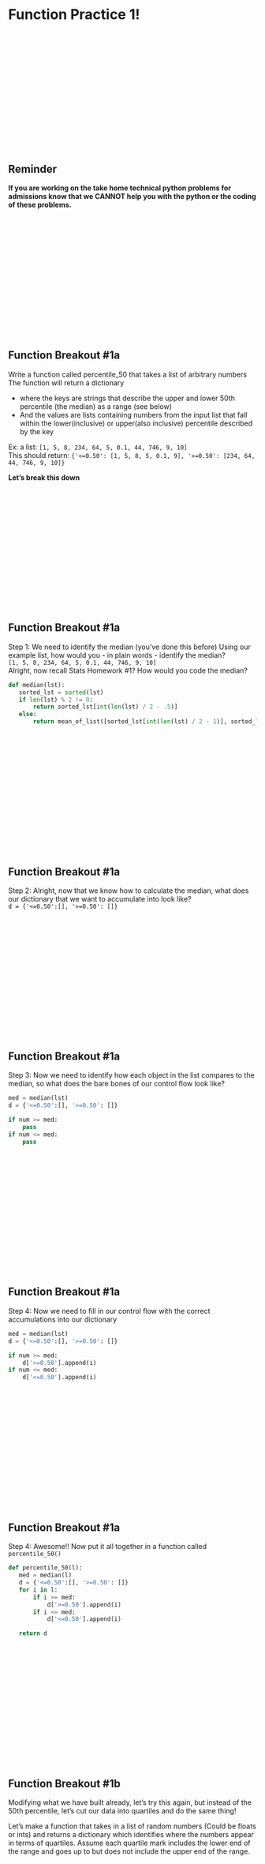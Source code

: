 <!-- https://docs.google.com/presentation/d/1roK02HmZNqd_f3rvJkY0upEesA61fiHHZZ9Xe3TkNFs/edit#slide=id.p -->

<!-- 1 -->
# Function Practice 1!

<br><br><br><br><br><br><br><br><br>
---------------------------------------------------------------
<!-- 2 -->
## Reminder

**If you are working on the take home technical python problems for admissions know that we CANNOT help you with the python or the coding of these problems.**


<br><br><br><br><br><br><br><br><br>
---------------------------------------------------------------
<!-- 3 -->
## Function Breakout #1a

Write a function called percentile_50 that takes a list of arbitrary numbers
The function will return a dictionary
* where the keys are strings that describe the upper and lower 50th percentile (the median) as a range (see below)
* And the values are lists containing numbers from the input list that fall within the lower(inclusive) or upper(also inclusive) percentile described by the key

Ex: a list: `[1, 5, 8, 234, 64, 5, 0.1, 44, 746, 9, 10]`<br>
This should return:
`{'<=0.50': [1, 5, 8, 5, 0.1, 9], '>=0.50': [234, 64, 44, 746, 9, 10]}`

**Let’s break this down**

<br><br><br><br><br><br><br><br><br>
---------------------------------------------------------------
<!-- 4 -->
## Function Breakout #1a

Step 1: We need to identify the median (you’ve done this before)
Using our example list, how would you - in plain words - identify the median?
<br>`[1, 5, 8, 234, 64, 5, 0.1, 44, 746, 9, 10]`<br>
Alright, now recall Stats Homework #1? How would you code the median?
```python
def median(lst):
   sorted_lst = sorted(lst)
   if len(lst) % 2 != 0:
       return sorted_lst[int(len(lst) / 2 - .5)]
   else:
       return mean_of_list([sorted_lst[int(len(lst) / 2 - 1)], sorted_lst[int(len(lst) / 2)]])
```

<br><br><br><br><br><br><br><br><br>
---------------------------------------------------------------
<!-- 5 -->
## Function Breakout #1a

Step 2: Alright, now that we know how to calculate the median, what does our dictionary that we want to accumulate into look like?
<br>`d = {'<=0.50':[], '>=0.50': []} `

<br><br><br><br><br><br><br><br><br>
---------------------------------------------------------------
<!-- 6 -->
## Function Breakout #1a

Step 3: Now we need to identify how each object in the list compares to the median, so what does the bare bones of our control flow look like?
```python
med = median(lst)
d = {'<=0.50':[], '>=0.50': []}

if num >= med:
    pass
if num <= med:
    pass
```


<br><br><br><br><br><br><br><br><br>
---------------------------------------------------------------
<!-- 7 -->
## Function Breakout #1a

Step 4: Now we need to fill in our control flow with the correct accumulations into our dictionary

```python
med = median(lst)
d = {'<=0.50':[], '>=0.50': []}

if num >= med:
    d['>=0.50'].append(i)
if num <= med:
    d['<=0.50'].append(i)
```

<br><br><br><br><br><br><br><br><br>
---------------------------------------------------------------
<!-- 8 -->
## Function Breakout #1a

Step 4: Awesome!! Now put it all together in a function called `percentile_50()`

```python
def percentile_50(l):
   med = median(l)
   d = {'<=0.50':[], '>=0.50': []}
   for i in l:
       if i >= med:
           d['>=0.50'].append(i)
       if i <= med:
           d['<=0.50'].append(i)

   return d
```

<br><br><br><br><br><br><br><br><br>
---------------------------------------------------------------
<!-- 9 -->
## Function Breakout #1b
Modifying what we have built already, let’s try this again, but instead of the 50th percentile, let’s cut our data into quartiles and do the same thing!

Let’s make a function that takes in a list of random numbers (Could be floats or ints) and returns a dictionary which identifies where the numbers appear in terms of quartiles. Assume each quartile mark includes the lower end of the range and goes up to but does not include the upper end of the range.



<br><br><br><br><br><br><br><br><br>
---------------------------------------------------------------
<!-- 10 -->
## Function Breakout #1b
Step 1: We need to identify the quartiles
Using our example list, how would you - in plain words - identify the quartiles?
`[1, 5, 8, 234, 64, 5, 0.1, 44, 746, 9, 10]`
Alright, now recall our median code and our code from breakout 1a? How can that be used to identify the quartiles?
```python
list_median = median(lst)
percentile_50_d = percentile_50(lst)
list_25th = median(percentile_50_d['<=0.50'])
list_75th = median(percentile_50_d['>=0.50'])
```


<br><br><br><br><br><br><br><br><br>
---------------------------------------------------------------
<!-- 11 -->
## Function Breakout #1b
Step 2: What does our dictionary look like that we need to accumulate into?

`d = {'<0.25':[], '<0.50': [], '<0.75':[], '<=1.0':[]}`

<br><br><br><br><br><br><br><br><br>
---------------------------------------------------------------
<!-- 12 -->
## Function Breakout #1b
Step 3: Now we need to identify how each object in the list compares to the median, so what does the bare bones of our control flow look like?
```python
d = {'<0.25':[], '<0.50': [], '<0.75':[], '<=1.0':[]}
if i < list_25th:
    pass
elif i < list_median:
    pass
elif i < list_75th:
    pass
else:
    pass
```

<br><br><br><br><br><br><br><br><br>
---------------------------------------------------------------
<!-- 13 -->
## Function Breakout #1b
Step 4: Fill in the control flow to accumulate into the correct conditions
```python
d = {'<0.25':[], '<0.50': [], '<0.75':[], '<=1.0':[]}
if i < list_25th:
    d['<0.25'].append(i)
elif i < list_median:
    d['<0.50'].append(i)
elif i < list_75th:
    d['<0.75'].append(i)
else:
    d['<=1.0'].append(i)
```

<br><br><br><br><br><br><br><br><br>
---------------------------------------------------------------
<!-- 14 -->
## Function Breakout #1b
Step 5: Now let’s put it all together in a function called `quartiles()`
```python
def quartiles(l):
   l_med = median(l)
   percentile_50_d = percentile_50(l)
   l_25 = median(percentile_50_d['<=0.50'])
   l_75 = median(percentile_50_d['>=0.50'])
   d = {'<0.25':[], '<0.50': [], '<0.75':[], '<=1.0':[]}

   for i in l:
       if i < l_25:
           d['<0.25'].append(i)
       elif i < l_med:
           d['<0.50'].append(i)
       elif i < l_75:
           d['<0.75'].append(i)
       else:
           d['<=1.0'].append(i)

   return d
```

<br><br><br><br><br><br><br><br><br>
---------------------------------------------------------------
<!-- 15 -->
## Function Breakout #2
Create a function that takes in a number will flip a coin H or T and return the count of times the coin flipped heads and tails as well as a list of what the flips were.

```python
Example: returns:
{'heads': 4, 'tails':6}
['H', 'T', 'T', 'T', 'H', 'H', 'T', 'T', 'H', 'T']
```

<br><br><br><br><br><br><br><br><br>
---------------------------------------------------------------
<!-- 16 -->
## Function Breakout #2
Step 1: You can use either:
```python
random.choice()  # takes in choices and returns a choice fairly
random.randint() # returns an integer within the range given fairly
random.random()  # returns an float between 0 and 1
```
If you could choose, which one would you use and why? There is no right answer here



<br><br><br><br><br><br><br><br><br>
---------------------------------------------------------------
<!-- 17 -->
## Function Breakout #2
Step 2:
What do our accumulators look like that we will need for this function?

```python
For me, I’ll choose random.random()
d = {'heads': 0, 'tails': 0}
choice_lst = []
```

<br><br><br><br><br><br><br><br><br>
---------------------------------------------------------------
<!-- 18 -->
## Function Breakout #2
Step 3: Use our random method to get our choice

`flip = random.random()`



<br><br><br><br><br><br><br><br><br>
---------------------------------------------------------------
<!-- 19 -->
## Function Breakout #2
Step 4: Assuming a fair coin, anything greater than 0.5 will be denoted as heads and anything less than or equal to 0.5 will be denoted as tails. What does the bare bones of our control flow look like?
```python
flip = random.random()
if flip <= 0.50:
    pass
else:
    pass
```

<br><br><br><br><br><br><br><br><br>
---------------------------------------------------------------
<!-- 20 -->
## Function Breakout #2
Step 5: Fill in our control flow with the correct accumulations for a single flip.
```python
d = {'heads': 0, 'tails': 0}
choice_lst = []
flip = random.random()
if flip <= 0.50:
    d['tails'] += 1
    choice_lst.append('T')
else:
    d['heads'] += 1
    choice_lst.append('H')
```

<br><br><br><br><br><br><br><br><br>
---------------------------------------------------------------
<!-- 21 -->
## Function Breakout #2
Step 6: Now let’s put it all together in a function called `flip_coin()`
```python
def flip_coin(n):
   d = {'heads': 0, 'tails': 0}
   choice_lst = []
   for _ in range(n):
       flip = random.random()
       if flip <= 0.50:
           d['tails'] += 1
           choice_lst.append('T')
       else:
           d['heads'] += 1
           choice_lst.append('H')

   return d, choice_lst
```

<br><br><br><br><br><br><br><br><br>
---------------------------------------------------------------
<!-- 22 -->
## Function Breakout #3

Let’s create a function that will return the probability that we will get a Heads exactly k times out of n flips (this is a preview for what you will be going over tomorrow - binomial distribution PMF)


We want to represent the below equation in python, where n is the number of trials, k is the number of successes and p is the probability of a success.

<br>![Binomial PMF Formula](images/formula_binomial_pmf.png)

<br><br><br><br><br><br><br><br><br>
---------------------------------------------------------------
<!-- 23 -->
## Function Breakout #3
Recall for Bernoulli: What is the expected value?

    We know that μ = ∑ xi * P(X = xi)

    What are our outcomes?

    Heads = success or 1
    p(1) = p(X = 1) = p
    Tails = non-success or 0
    p(0) = p(X = 0) = 1 - p

    E(X) = 0 * (1 - p) + 1 * p = p

    What is the value of p?
    p = 1/2Å



<br><br><br><br><br><br><br><br><br>
---------------------------------------------------------------
<!-- 24 -->
## Function Breakout #3
* Step 1: What is our equation? What are the parts of the equation?
<br>![Binomial PMF Formula](images/formula_binomial_pmf.png)

* Who remembers what (n k) means? How do we code this?

* Do you recall this in one of your stats homeworks?
<br>![Binomial PMF Formula](images/formula_combinations.png)

<br><br><br><br><br><br><br><br><br>
---------------------------------------------------------------
<!-- 25 -->
## Function Breakout #3
Step 2: How do you code for factorial?
<br><img src="images/formula_combinations.png"
         alt="Binomial PMF Formula"
         width="150"
         />

```python
def factorial(n):
    prod = 1
    for i in range(1, n+1):
        prod *= i

    return prod
```

<br><br><br><br><br><br><br><br><br>
---------------------------------------------------------------
<!-- 26 -->
## Function Breakout #3
Step 3: How do you code for combinations?
<br><img src="images/formula_combinations.png"
         alt="Binomial PMF Formula"
         width="150"
         />

```python
def combinations(n, k):
    return factorial(n) / (  factorial(n - k) * factorial(k)  )
```

<br><br><br><br><br><br><br><br><br>
---------------------------------------------------------------
<!-- 27 -->
## Function Breakout #3
Step 4: Based on our equation, how can you put it all together?
<br>![Binomial PMF Formula](images/formula_binomial_pmf.png)


```python
def binomial_pmf(n, k, p=0.5):
    return combination(n, k) * (p ** k) * ((1-p)**(n-k))
```

<br><br><br><br><br><br><br><br><br>
---------------------------------------------------------------
<!-- 28 -->
## Function Breakout #3
Step 5: put it all together, let’s create a function that returns our values!
```python
def factorial(n):
   fact = 1
   for i in range(1, n + 1):
       fact *= i
   return fact

def combination(n, k):
   return int(factorial(n) / (factorial(n - k)* factorial(k)))

def binomial_pmf(n, k, p=0.5):
   return combination(n, k) * (p**k) * ((1 - p)**(n - k))
```


<br><br><br><br><br><br><br><br><br>
---------------------------------------------------------------
<!-- 29 -->
# Today’s Homework
https://colab.research.google.com/drive/1sgw4b5B32EM8phItenyPttUes8rNMzMi


<br><br><br><br><br><br><br><br><br>
---------------------------------------------------------------
